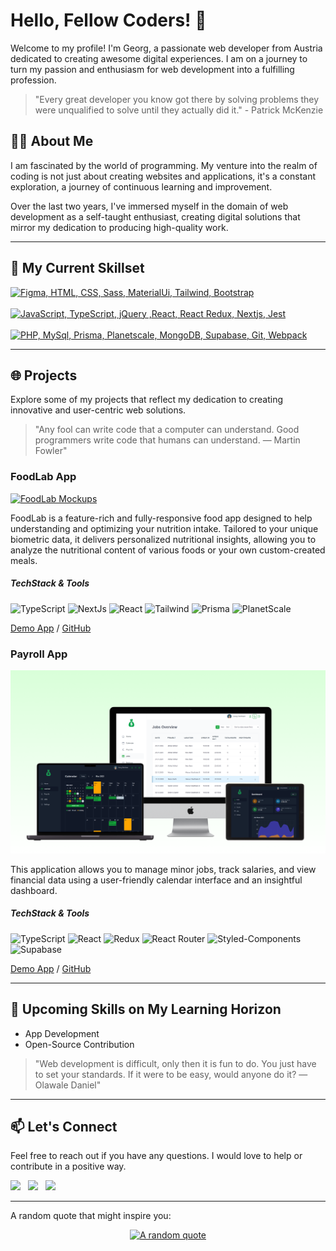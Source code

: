 # Hello, Fellow Coders! 👋

Welcome to my profile! I'm Georg, a passionate web developer from Austria dedicated to creating awesome digital experiences. 
I am on a journey to turn my passion and enthusiasm for web development into a fulfilling profession.

> "Every great developer you know got there by solving problems they were unqualified to solve until they actually did it." - Patrick McKenzie

## 👱‍♂️ About Me

I am fascinated by the world of programming. My venture into the realm of coding is not just about creating websites and applications, it's a constant exploration, a journey of continuous learning and improvement.

Over the last two years, I've immersed myself in the domain of web development as a self-taught enthusiast, creating digital solutions that mirror my dedication to producing high-quality work.
 
***

## 🚀 My Current Skillset

[![Figma, HTML, CSS, Sass, MaterialUi, Tailwind, Bootstrap](https://skillicons.dev/icons?i=figma,html,css,sass,materialui,tailwind,bootstrap)](https://skillicons.dev)
<br><br>
[![JavaScript, TypeScript, jQuery ,React, React Redux, Nextjs, Jest](https://skillicons.dev/icons?i=javascript,typescript,jquery,react,redux,next,jest)](https://skillicons.dev)
<br><br>
[![PHP, MySql, Prisma, Planetscale, MongoDB, Supabase, Git, Webpack](https://skillicons.dev/icons?i=php,mysql,prisma,planetscale,mongodb,supabase,git,webpack)](https://skillicons.dev)

***

## 🌐 Projects

Explore some of my projects that reflect my dedication to creating innovative and user-centric web solutions.

> "Any fool can write code that a computer can understand. Good programmers write code that humans can understand. ― Martin Fowler"

### FoodLab App

[![FoodLab Mockups](/img/foodlab.png)](https://food-lab1.vercel.app)

FoodLab is a feature-rich and fully-responsive food app designed to help understanding and optimizing your nutrition intake. Tailored to your unique biometric data, it delivers personalized nutritional insights, allowing you to analyze the nutritional content of various foods or your own custom-created meals.

##### TechStack & Tools
![TypeScript](https://img.shields.io/badge/-TypeScript-black?style=flat-square&logo=typescript)
![NextJs](https://img.shields.io/badge/-NextJs-black?style=flat-square&logo=nextjs)
![React](https://img.shields.io/badge/-React-black?style=flat-square&logo=react)
![Tailwind](https://img.shields.io/badge/-Tailwind-black?style=flat-square&logo=tailwindcss)
![Prisma](https://img.shields.io/badge/-Prisma-black?style=flat-square&logo=prisma)
![PlanetScale](https://img.shields.io/badge/-PlanetScale-black?style=flat-square&logo=planetscale)

[Demo App](https://food-lab1.vercel.app) / [GitHub](https://github.com/georgit1/food-lab)

### Payroll App

[![Payroll Mockups](/img/payroll.png)](https://minor-jobs-payroll.netlify.app)

This application allows you to manage minor jobs, track salaries, and view financial data using a user-friendly calendar interface and an insightful dashboard.

##### TechStack & Tools
![TypeScript](https://img.shields.io/badge/-TypeScript-black?style=flat-square&logo=typescript)
![React](https://img.shields.io/badge/-React-black?style=flat-square&logo=react)
![Redux](https://img.shields.io/badge/-Redux-black?style=flat-square&logo=redux)
![React Router](https://img.shields.io/badge/-ReactRouter-black?style=flat-square&logo=reactrouter)
![Styled-Components](https://img.shields.io/badge/-StyledComponents-black?style=flat-square&logo=styledcomponents)
![Supabase](https://img.shields.io/badge/-Supabase-black?style=flat-square&logo=supabase)

[Demo App](https://minor-jobs-payroll.netlify.app) / [GitHub](https://github.com/georgit1/payroll)

***

## 🚩 Upcoming Skills on My Learning Horizon

- App Development
- Open-Source Contribution

> "Web development is difficult, only then it is fun to do. You just have to set your standards. If it were to be easy, would anyone do it? ― Olawale Daniel"

***

## 📫 Let's Connect

Feel free to reach out if you have any questions. I would love to help or contribute in a positive way.

<a href="mailto:georgreinthaler60.gr@gmail.com"> <img src="https://img.icons8.com/fluent/48/000000/gmail.png" width="3.5%"/></a>  &nbsp; [<img src="https://github.com/sciencepal/sciencepal/blob/master/assets/discord-round.svg" width="3.5%"/>](https://discordapp.com/channels/@me/ge.org1/)  &nbsp; [<img src="https://img.icons8.com/color/48/000000/twitter.png" width="3.5%"/>](https://twitter.com/georg_11)  

***

A random quote that might inspire you:

<p align="center">
  <a href="https://github.com/piyushsuthar/github-readme-quotes">
    <img src="https://quotes-github-readme.vercel.app/api?type=horizontal&theme=dark" alt="A random quote">
  </a>
</p>



